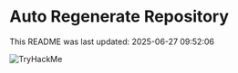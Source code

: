 # Auto Regenerate Repository

This README was last updated: 2025-06-27 09:52:06

 ![TryHackMe](https://tryhackme.com/badge/533634)